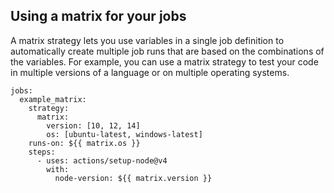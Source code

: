 ## Using a matrix for your jobs
A matrix strategy lets you use variables in a single job definition to automatically create multiple job runs that are based on the combinations of the variables. For example, you can use a matrix strategy to test your code in multiple versions of a language or on multiple operating systems.
```
jobs:
  example_matrix:
    strategy:
      matrix:
        version: [10, 12, 14]
        os: [ubuntu-latest, windows-latest]
    runs-on: ${{ matrix.os }}
    steps:
      - uses: actions/setup-node@v4
        with:
          node-version: ${{ matrix.version }}
```

